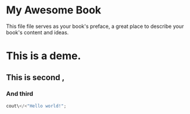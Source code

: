 # My Awesome Book

This file file serves as your book's preface, a great place to describe your book's content and ideas.

# This is a deme.

## This is second ,

### And third

```cpp
cout\</<"Hello world!";

```





```

```



